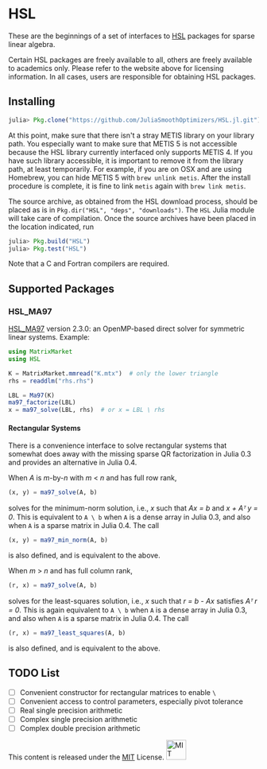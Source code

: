 # HSL

These are the beginnings of a set of interfaces to
[HSL](http://www.hsl.rl.ac.uk) packages for sparse linear algebra.

Certain HSL packages are freely available to all, others are freely available
to academics only. Please refer to the website above for licensing information.
In all cases, users are responsible for obtaining HSL packages.

## Installing

```JULIA
julia> Pkg.clone("https://github.com/JuliaSmoothOptimizers/HSL.jl.git")
```

At this point, make sure that there isn't a stray METIS library on your library
path. You especially want to make sure that METIS 5 is not accessible because
the HSL library currently interfaced only supports METIS 4. If you have such
library accessible, it is important to remove it from the library path, at
least temporarily. For example, if you are on OSX and are using Homebrew, you
can hide METIS 5 with `brew unlink metis`. After the install procedure is
complete, it is fine to link `metis` again with `brew link metis`.

The source archive, as obtained from the HSL download process, should be placed
as is in `Pkg.dir("HSL", "deps", "downloads")`. The `HSL` Julia module will
take care of compilation. Once the source archives have been placed in the
location indicated, run

```JULIA
julia> Pkg.build("HSL")
julia> Pkg.test("HSL")
```

Note that a C and Fortran compilers are required.

## Supported Packages

### HSL_MA97

[HSL_MA97](http://www.hsl.rl.ac.uk/catalogue/hsl_ma97.html) version 2.3.0: an
OpenMP-based direct solver for symmetric linear systems. Example:

```JULIA
using MatrixMarket
using HSL

K = MatrixMarket.mmread("K.mtx")  # only the lower triangle
rhs = readdlm("rhs.rhs")

LBL = Ma97(K)
ma97_factorize(LBL)
x = ma97_solve(LBL, rhs)  # or x = LBL \ rhs
```

#### Rectangular Systems

There is a convenience interface to solve rectangular systems that somewhat
does away with the missing sparse QR factorization in Julia 0.3 and provides an
alternative in Julia 0.4.

When *A* is *m*-by-*n* with *m* < *n* and has full row rank,
```JULIA
(x, y) = ma97_solve(A, b)
```
solves for the minimum-norm solution, i.e., *x* such that *Ax = b* and *x +
Aᵀ y = 0*. This is equivalent to `A \ b` when `A` is a dense array in Julia 0.3,
and also when `A` is a sparse matrix in Julia 0.4. The call
```JULIA
(x, y) = ma97_min_norm(A, b)
```
is also defined, and is equivalent to the above.

When *m* > *n* and has full column rank,
```JULIA
(r, x) = ma97_solve(A, b)
```
solves for the least-squares solution, i.e., *x* such that *r = b - Ax*
satisfies *Aᵀ r = 0*. This is again equivalent to `A \ b` when `A` is a dense
array in Julia 0.3, and also when `A` is a sparse matrix in Julia 0.4. The
call
```JULIA
(r, x) = ma97_least_squares(A, b)
```
is also defined, and is equivalent to the above.

## TODO List

- [ ] Convenient constructor for rectangular matrices to enable `\`
- [ ] Convenient access to control parameters, especially pivot tolerance
- [ ] Real single precision arithmetic
- [ ] Complex single precision arithmetic
- [ ] Complex double precision arithmetic

This content is released under the [MIT](http://opensource.org/licenses/MIT) License.
<a rel="license" href="http://opensource.org/licenses/MIT">
<img alt="MIT license" height="40" src="http://upload.wikimedia.org/wikipedia/commons/c/c3/License_icon-mit.svg" /></a>

